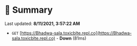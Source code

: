 # 📖 Summary
Last updated: **8/11/2021, 3:57:22 AM**

- `GET` [https://Bhadwa-sala.toxicblte.repl.co](https://Bhadwa-sala.toxicblte.repl.co) - **Down** (81ms)
